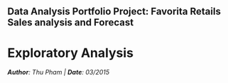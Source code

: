 ## **Data Analysis Portfolio Project: Favorita Retails Sales analysis and Forecast**
# **Exploratory Analysis**
_**Author**: Thu Pham | **Date**: 03/2015_



